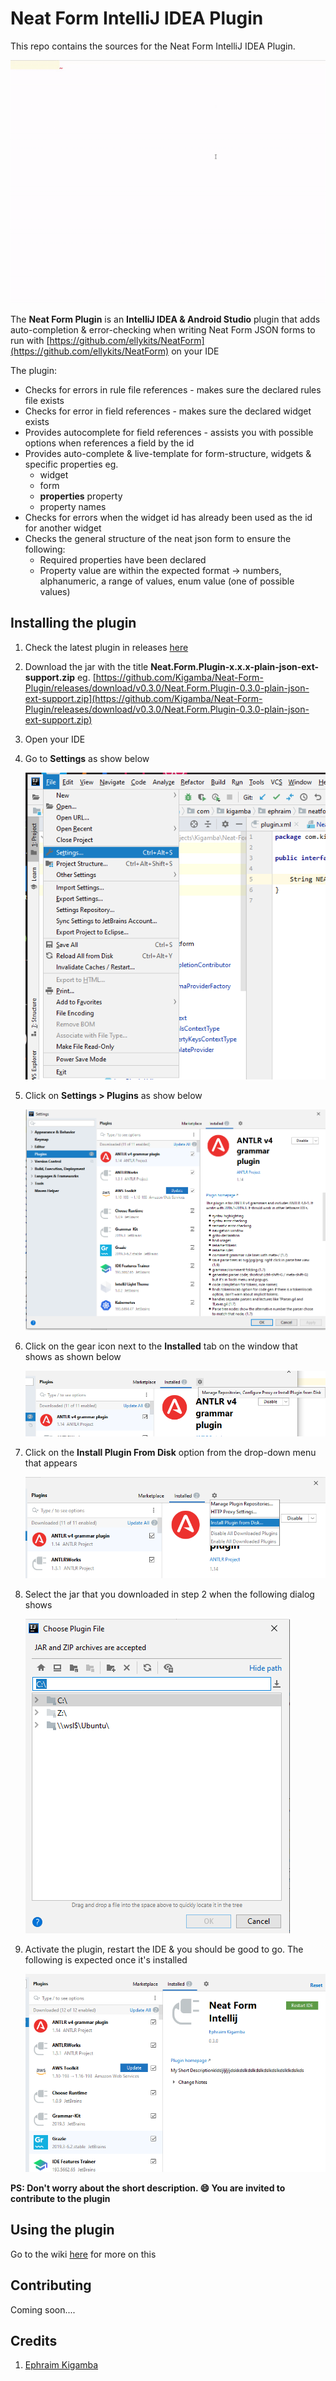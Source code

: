 # Neat Form IntelliJ IDEA Plugin
This repo contains the sources for the Neat Form IntelliJ IDEA Plugin. 

![Neat form plugin demo](https://github.com/Kigamba/Neat-Form-Plugin/blob/master/images/gifs/tutorial-video.gif)

The **Neat Form Plugin** is an **IntelliJ IDEA & Android Studio** plugin that adds auto-completion & error-checking when writing Neat Form JSON forms to run with [https://github.com/ellykits/NeatForm](https://github.com/ellykits/NeatForm) on your IDE

The plugin:

- Checks for errors in rule file references - makes sure the declared rules file exists
- Checks for error in field references - makes sure the declared widget exists
- Provides autocomplete for field references - assists you with possible options when references a field by the id
- Provides auto-complete & live-template for form-structure, widgets & specific properties eg.
    - widget
    - form
    - **properties** property
    - property names
- Checks for errors when the widget id has already been used as the id for another widget
- Checks the general structure of the neat json form to ensure the following:
    - Required properties have been declared
    - Property value are within the expected format → numbers, alphanumeric, a range of values, enum value (one of possible values)

## Installing the plugin

1. Check the latest plugin in releases [here](https://github.com/Kigamba/Neat-Form-Plugin/releases)
2. Download the jar with the title **Neat.Form.Plugin-x.x.x-plain-json-ext-support.zip** eg. [https://github.com/Kigamba/Neat-Form-Plugin/releases/download/v0.3.0/Neat.Form.Plugin-0.3.0-plain-json-ext-support.zip](https://github.com/Kigamba/Neat-Form-Plugin/releases/download/v0.3.0/Neat.Form.Plugin-0.3.0-plain-json-ext-support.zip)
3. Open your IDE
4. Go to **Settings** as show below

   ![Select Settings](images/select-settings.png)
   
5. Click on **Settings > Plugins** as show below

   ![Select Plugins](images/select-plugins.png)
   
6. Click on the gear icon next to the **Installed** tab on the window that shows as shown below

   ![Select Plugins-settings](images/select-plugin-settings.png)
   
7. Click on the **Install Plugin From Disk** option from the drop-down menu that appears

   ![Select install plugin from disk](images/select-install-plugin-from-disk.png)

8. Select the jar that you downloaded in step 2 when the following dialog shows

   ![Select the downloaded jar](images/install-plugin-from-disk-dialog.png)
   
9. Activate the plugin, restart the IDE & you should be good to go. The following is expected once it's installed

   ![Plugin installed](images/plugin-installed.png)

**PS: Don't worry about the short description. :smile: You are invited to contribute to the plugin** 


## Using the plugin

Go to the wiki [here](https://github.com/Kigamba/Neat-Form-Plugin/wiki/How-to-Use-the-Plugin) for more on this


## Contributing

Coming soon....


## Credits

1. [Ephraim Kigamba](nek.eam@gmail.com)

